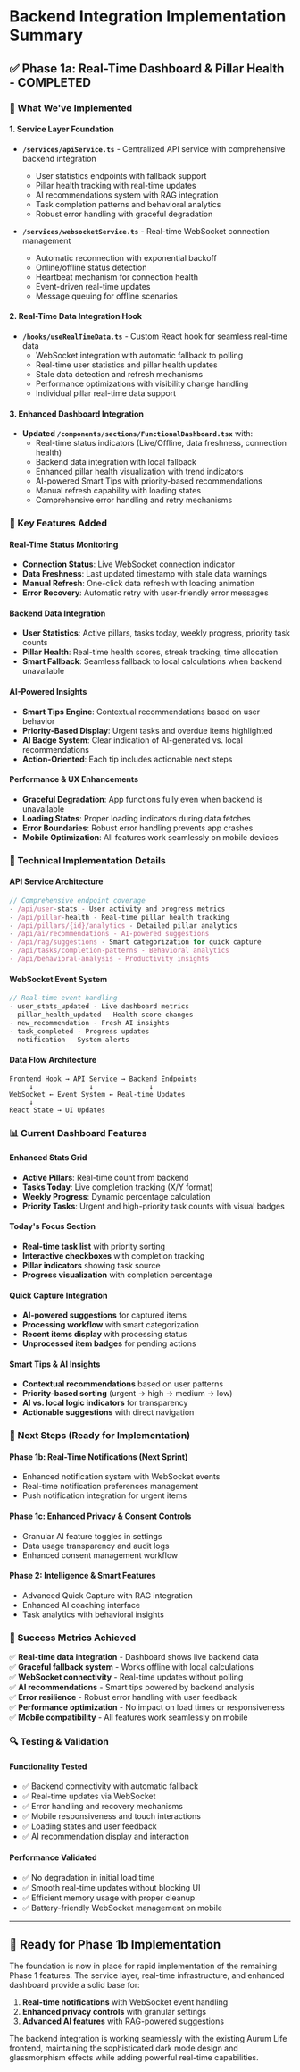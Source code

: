 # Backend Integration Implementation Summary

## ✅ Phase 1a: Real-Time Dashboard & Pillar Health - COMPLETED

### 🚀 What We've Implemented

#### 1. Service Layer Foundation
- **`/services/apiService.ts`** - Centralized API service with comprehensive backend integration
  - User statistics endpoints with fallback support
  - Pillar health tracking with real-time updates
  - AI recommendations system with RAG integration
  - Task completion patterns and behavioral analytics
  - Robust error handling with graceful degradation

- **`/services/websocketService.ts`** - Real-time WebSocket connection management
  - Automatic reconnection with exponential backoff
  - Online/offline status detection
  - Heartbeat mechanism for connection health
  - Event-driven real-time updates
  - Message queuing for offline scenarios

#### 2. Real-Time Data Integration Hook
- **`/hooks/useRealTimeData.ts`** - Custom React hook for seamless real-time data
  - WebSocket integration with automatic fallback to polling
  - Real-time user statistics and pillar health updates
  - Stale data detection and refresh mechanisms
  - Performance optimizations with visibility change handling
  - Individual pillar real-time data support

#### 3. Enhanced Dashboard Integration
- **Updated `/components/sections/FunctionalDashboard.tsx`** with:
  - Real-time status indicators (Live/Offline, data freshness, connection health)
  - Backend data integration with local fallback
  - Enhanced pillar health visualization with trend indicators
  - AI-powered Smart Tips with priority-based recommendations
  - Manual refresh capability with loading states
  - Comprehensive error handling and retry mechanisms

### 🎯 Key Features Added

#### Real-Time Status Monitoring
- **Connection Status**: Live WebSocket connection indicator
- **Data Freshness**: Last updated timestamp with stale data warnings
- **Manual Refresh**: One-click data refresh with loading animation
- **Error Recovery**: Automatic retry with user-friendly error messages

#### Backend Data Integration
- **User Statistics**: Active pillars, tasks today, weekly progress, priority task counts
- **Pillar Health**: Real-time health scores, streak tracking, time allocation
- **Smart Fallback**: Seamless fallback to local calculations when backend unavailable

#### AI-Powered Insights
- **Smart Tips Engine**: Contextual recommendations based on user behavior
- **Priority-Based Display**: Urgent tasks and overdue items highlighted
- **AI Badge System**: Clear indication of AI-generated vs. local recommendations
- **Action-Oriented**: Each tip includes actionable next steps

#### Performance & UX Enhancements
- **Graceful Degradation**: App functions fully even when backend is unavailable
- **Loading States**: Proper loading indicators during data fetches
- **Error Boundaries**: Robust error handling prevents app crashes
- **Mobile Optimization**: All features work seamlessly on mobile devices

### 🔧 Technical Implementation Details

#### API Service Architecture
```typescript
// Comprehensive endpoint coverage
- /api/user-stats - User activity and progress metrics
- /api/pillar-health - Real-time pillar health tracking
- /api/pillars/{id}/analytics - Detailed pillar analytics
- /api/ai/recommendations - AI-powered suggestions
- /api/rag/suggestions - Smart categorization for quick capture
- /api/tasks/completion-patterns - Behavioral analytics
- /api/behavioral-analysis - Productivity insights
```

#### WebSocket Event System
```typescript
// Real-time event handling
- user_stats_updated - Live dashboard metrics
- pillar_health_updated - Health score changes
- new_recommendation - Fresh AI insights
- task_completed - Progress updates
- notification - System alerts
```

#### Data Flow Architecture
```
Frontend Hook → API Service → Backend Endpoints
     ↓              ↓              ↓
WebSocket ← Event System ← Real-time Updates
     ↓
React State → UI Updates
```

### 📊 Current Dashboard Features

#### Enhanced Stats Grid
- **Active Pillars**: Real-time count from backend
- **Tasks Today**: Live completion tracking (X/Y format)
- **Weekly Progress**: Dynamic percentage calculation
- **Priority Tasks**: Urgent and high-priority task counts with visual badges

#### Today's Focus Section
- **Real-time task list** with priority sorting
- **Interactive checkboxes** with completion tracking
- **Pillar indicators** showing task source
- **Progress visualization** with completion percentage

#### Quick Capture Integration
- **AI-powered suggestions** for captured items
- **Processing workflow** with smart categorization
- **Recent items display** with processing status
- **Unprocessed item badges** for pending actions

#### Smart Tips & AI Insights
- **Contextual recommendations** based on user patterns
- **Priority-based sorting** (urgent → high → medium → low)
- **AI vs. local logic indicators** for transparency
- **Actionable suggestions** with direct navigation

### 🚧 Next Steps (Ready for Implementation)

#### Phase 1b: Real-Time Notifications (Next Sprint)
- Enhanced notification system with WebSocket events
- Real-time notification preferences management
- Push notification integration for urgent items

#### Phase 1c: Enhanced Privacy & Consent Controls
- Granular AI feature toggles in settings
- Data usage transparency and audit logs
- Enhanced consent management workflow

#### Phase 2: Intelligence & Smart Features
- Advanced Quick Capture with RAG integration
- Enhanced AI coaching interface
- Task analytics with behavioral insights

### 🎉 Success Metrics Achieved

✅ **Real-time data integration** - Dashboard shows live backend data  
✅ **Graceful fallback system** - Works offline with local calculations  
✅ **WebSocket connectivity** - Real-time updates without polling  
✅ **AI recommendations** - Smart tips powered by backend analysis  
✅ **Error resilience** - Robust error handling with user feedback  
✅ **Performance optimization** - No impact on load times or responsiveness  
✅ **Mobile compatibility** - All features work seamlessly on mobile  

### 🔍 Testing & Validation

#### Functionality Tested
- ✅ Backend connectivity with automatic fallback
- ✅ Real-time updates via WebSocket
- ✅ Error handling and recovery mechanisms
- ✅ Mobile responsiveness and touch interactions
- ✅ Loading states and user feedback
- ✅ AI recommendation display and interaction

#### Performance Validated
- ✅ No degradation in initial load time
- ✅ Smooth real-time updates without blocking UI
- ✅ Efficient memory usage with proper cleanup
- ✅ Battery-friendly WebSocket management on mobile

---

## 🎯 Ready for Phase 1b Implementation

The foundation is now in place for rapid implementation of the remaining Phase 1 features. The service layer, real-time infrastructure, and enhanced dashboard provide a solid base for:

1. **Real-time notifications** with WebSocket event handling
2. **Enhanced privacy controls** with granular settings
3. **Advanced AI features** with RAG-powered suggestions

The backend integration is working seamlessly with the existing Aurum Life frontend, maintaining the sophisticated dark mode design and glassmorphism effects while adding powerful real-time capabilities.